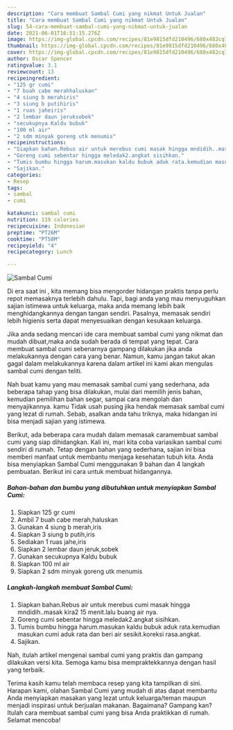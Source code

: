 ```yaml
---
description: "Cara membuat Sambal Cumi yang nikmat Untuk Jualan"
title: "Cara membuat Sambal Cumi yang nikmat Untuk Jualan"
slug: 54-cara-membuat-sambal-cumi-yang-nikmat-untuk-jualan
date: 2021-06-01T16:51:15.276Z
image: https://img-global.cpcdn.com/recipes/81e9815dfd210496/680x482cq70/sambal-cumi-foto-resep-utama.jpg
thumbnail: https://img-global.cpcdn.com/recipes/81e9815dfd210496/680x482cq70/sambal-cumi-foto-resep-utama.jpg
cover: https://img-global.cpcdn.com/recipes/81e9815dfd210496/680x482cq70/sambal-cumi-foto-resep-utama.jpg
author: Oscar Spencer
ratingvalue: 3.1
reviewcount: 13
recipeingredient:
- "125 gr cumi"
- "7 buah cabe merahhaluskan"
- "4 siung b merahiris"
- "3 siung b putihiris"
- "1 ruas jaheiris"
- "2 lembar daun jeruksobek"
- "secukupnya Kaldu bubuk"
- "100 ml air"
- "2 sdm minyak goreng utk menumis"
recipeinstructions:
- "Siapkan bahan.Rebus air untuk merebus cumi masak hingga mndidih..masak kira2 15 menit.lalu buang air nya."
- "Goreng cumi sebentar hingga meledak2.angkat sisihkan."
- "Tumis bumbu hingga harum.masukan kaldu bubuk aduk rata.kemudian masukan cumi aduk rata dan beri air sesikit.koreksi rasa.angkat."
- "Sajikan."
categories:
- Resep
tags:
- sambal
- cumi

katakunci: sambal cumi 
nutrition: 119 calories
recipecuisine: Indonesian
preptime: "PT26M"
cooktime: "PT58M"
recipeyield: "4"
recipecategory: Lunch

---
```



![Sambal Cumi](https://img-global.cpcdn.com/recipes/81e9815dfd210496/680x482cq70/sambal-cumi-foto-resep-utama.jpg)

Di era  saat ini , kita memang bisa mengorder hidangan praktis tanpa perlu repot memasaknya terlebih dahulu. Tapi, bagi anda yang mau menyuguhkan sajian istimewa untuk keluarga, maka anda memang lebih baik menghidangkannya dengan tangan sendiri. Pasalnya, memasak sendiri lebih higienis serta dapat menyesuaikan dengan kesukaan keluarga.

Jika anda sedang mencari ide cara membuat sambal cumi yang nikmat dan mudah dibuat,maka anda sudah berada di tempat yang tepat. Cara membuat sambal cumi  sebenarnya gampang dilakukan jika anda melakukannya dengan cara yang benar. Namun, kamu jangan takut akan gagal dalam melakukannya 
karena dalam artikel ini kami akan mengulas sambal cumi dengan teliti.  



Nah buat kamu yang mau memasak sambal cumi yang sederhana, ada beberapa tahap yang bisa dilakukan, mulai dari memilih jenis bahan, kemudian pemilihan bahan segar, sampai cara mengolah dan menyajikannya. kamu Tidak usah pusing jika hendak memasak sambal cumi yang lezat di rumah. Sebab, asalkan anda  tahu triknya, maka hidangan ini bisa menjadi sajian yang istimewa.

Berikut, ada beberapa cara mudah dalam memasak caramembuat sambal cumi yang siap dihidangkan. Kali ini, mari kita coba variasikan sambal cumi sendiri di rumah. Tetap dengan bahan yang sederhana, sajian ini bisa memberi manfaat untuk membantu menjaga kesehatan tubuh kita. Anda bisa menyiapkan Sambal Cumi menggunakan 9 bahan dan 4 langkah pembuatan. Berikut ini cara untuk membuat hidangannya.

<!--inarticleads1-->

##### Bahan-bahan dan bumbu yang dibutuhkan untuk menyiapkan Sambal Cumi:

1. Siapkan 125 gr cumi
1. Ambil 7 buah cabe merah,haluskan
1. Gunakan 4 siung b merah,iris
1. Siapkan 3 siung b putih,iris
1. Sediakan 1 ruas jahe,iris
1. Siapkan 2 lembar daun jeruk,sobek
1. Gunakan secukupnya Kaldu bubuk
1. Siapkan 100 ml air
1. Siapkan 2 sdm minyak goreng utk menumis




<!--inarticleads2-->

##### Langkah-langkah membuat Sambal Cumi:

1. Siapkan bahan.Rebus air untuk merebus cumi masak hingga mndidih..masak kira2 15 menit.lalu buang air nya.
1. Goreng cumi sebentar hingga meledak2.angkat sisihkan.
1. Tumis bumbu hingga harum.masukan kaldu bubuk aduk rata.kemudian masukan cumi aduk rata dan beri air sesikit.koreksi rasa.angkat.
1. Sajikan.




Nah, itulah artikel mengenai  sambal cumi  yang praktis dan gampang dilakukan versi kita. Semoga kamu bisa mempraktekkannya dengan hasil yang terbaik. 

Terima kasih kamu telah membaca resep yang kita tampilkan di sini. Harapan kami, olahan  Sambal Cumi yang mudah di atas dapat membantu Anda menyiapkan masakan yang lezat untuk keluarga/teman maupun menjadi inspirasi untuk berjualan makanan. Bagaimana? Gampang kan? Itulah cara membuat sambal cumi yang bisa Anda praktikkan di rumah. Selamat mencoba!

